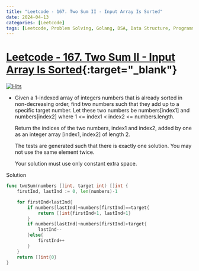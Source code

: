 ```yaml
---
title: "Leetcode - 167. Two Sum II - Input Array Is Sorted"
date: 2024-04-13
categories: [Leetcode]
tags: [Leetcode, Problem Solving, Golang, DSA, Data Structure, Programming, Algorithm, Array, Two Pointer, Sorting]
---
```


# [Leetcode - 167. Two Sum II - Input Array Is Sorted](https://leetcode.com/problems/two-sum-ii-input-array-is-sorted/description/){:target="_blank"}
[![Hits](https://hits.sh/mokhlesurr031.github.io/posts/leetcode-two-sum-ii-input-array-is-sorted.svg)](https://hits.sh/mokhlesurr031.github.io/posts/leetcode-two-sum-ii-input-array-is-sorted/)

- Given a 1-indexed array of integers numbers that is already sorted in non-decreasing order, find two numbers such that they add up to a specific target number. Let these two numbers be numbers[index1] and numbers[index2] where 1 <= index1 < index2 <= numbers.length.

    Return the indices of the two numbers, index1 and index2, added by one as an integer array [index1, index2] of length 2.

    The tests are generated such that there is exactly one solution. You may not use the same element twice.

    Your solution must use only constant extra space.


Solution
```go
func twoSum(numbers []int, target int) []int {
    firstInd, lastInd := 0, len(numbers)-1

    for firstInd<lastInd{
        if numbers[lastInd]+numbers[firstInd]==target{
            return []int{firstInd+1, lastInd+1}
        }
        if numbers[lastInd]+numbers[firstInd]>target{
            lastInd--
        }else{
            firstInd++
        }
    }
    return []int{0}
}
```
